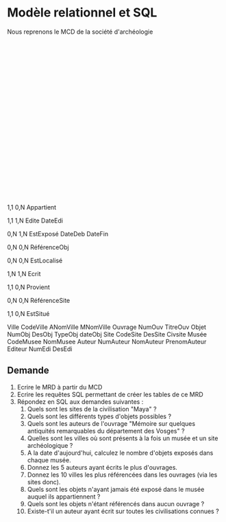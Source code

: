 # Modèle relationnel et SQL

Nous reprenons le MCD de la société d'archéologie

<svg width="561" height="405" view_box="0 0 561 405" xmlns="http://www.w3.org/2000/svg" xmlns:link="http://www.w3.org/1999/xlink">\n\n<desc>Généré par Mocodo 2.3.7 le Mon, 05 Oct 2020 01:54:01</desc>

<rect id="frame" x="0" y="0" width="561" height="405" fill="#f7f7f7" stroke="#808080" stroke-width="1" stroke-dasharray="2,2"></rect>

<!-- Association Appartient -->
<line x1="169" y1="161" x2="58" y2="51" stroke="#8073ac" stroke-width="2"></line>
<text x="112" y="140.253527251" fill="#b35806" font-family="Verdana" font-size="12">1,1</text>
<line x1="169" y1="51" x2="58" y2="51" stroke="#8073ac" stroke-width="2"></line>
<text x="102" y="43.0" fill="#b35806" font-family="Verdana" font-size="12">0,N</text>
<g id="association-Appartient">
	<path d="M 83 26 a 14 14 90 0 1 14 14 V 51 h -78 V 40 a 14 14 90 0 1 14 -14" fill="#b2abd2" stroke="#b2abd2" stroke-width="0"></path>
	<path d="M 97 51.0 v 11 a 14 14 90 0 1 -14 14 H 33 a 14 14 90 0 1 -14 -14 V 51.0 H 78" fill="#d8daeb" stroke="#d8daeb" stroke-width="0"></path>
	<rect x="19" y="26" width="78" height="50" fill="none" rx="14" stroke="#8073ac" stroke-width="2"></rect>
	<line x1="19" y1="51" x2="97" y2="51" stroke="#8073ac" stroke-width="1"></line>
	<text x="26" y="43.7" fill="#000000" font-family="Verdana" font-size="12">Appartient</text>
</g>

<!-- Association Edite -->
<line x1="299" y1="354" x2="401" y2="354" stroke="#8073ac" stroke-width="2"></line>
<text x="336" y="371.0" fill="#b35806" font-family="Verdana" font-size="12">1,1</text>
<line x1="511" y1="354" x2="401" y2="354" stroke="#8073ac" stroke-width="2"></line>
<text x="455" y="371.0" fill="#b35806" font-family="Verdana" font-size="12">1,N</text>
<g id="association-Edite">
	<path d="M 418 329 a 14 14 90 0 1 14 14 V 354 h -62 V 343 a 14 14 90 0 1 14 -14" fill="#b2abd2" stroke="#b2abd2" stroke-width="0"></path>
	<path d="M 432 354.0 v 11 a 14 14 90 0 1 -14 14 H 384 a 14 14 90 0 1 -14 -14 V 354.0 H 62" fill="#d8daeb" stroke="#d8daeb" stroke-width="0"></path>
	<rect x="370" y="329" width="62" height="50" fill="none" rx="14" stroke="#8073ac" stroke-width="2"></rect>
	<line x1="370" y1="354" x2="432" y2="354" stroke="#8073ac" stroke-width="1"></line>
	<text x="385" y="346.7" fill="#000000" font-family="Verdana" font-size="12">Edite</text>
	<text x="377" y="371.8" fill="#000000" font-family="Verdana" font-size="12">DateEdi</text>
</g>

<!-- Association EstExposé -->
<line x1="169" y1="161" x2="58" y2="161" stroke="#8073ac" stroke-width="2"></line>
<text x="111" y="178.0" fill="#b35806" font-family="Verdana" font-size="12">0,N</text>
<line x1="169" y1="51" x2="58" y2="161" stroke="#8073ac" stroke-width="2"></line>
<text x="132.665157063" y="102" fill="#b35806" font-family="Verdana" font-size="12">1,N</text>
<g id="association-EstExposé">
	<path d="M 82 127 a 14 14 90 0 1 14 14 V 152 h -76 V 141 a 14 14 90 0 1 14 -14" fill="#b2abd2" stroke="#b2abd2" stroke-width="0"></path>
	<path d="M 96 152.0 v 29 a 14 14 90 0 1 -14 14 H 34 a 14 14 90 0 1 -14 -14 V 152.0 H 76" fill="#d8daeb" stroke="#d8daeb" stroke-width="0"></path>
	<rect x="20" y="127" width="76" height="68" fill="none" rx="14" stroke="#8073ac" stroke-width="2"></rect>
	<line x1="20" y1="152" x2="96" y2="152" stroke="#8073ac" stroke-width="1"></line>
	<text x="27" y="144.7" fill="#000000" font-family="Verdana" font-size="12">EstExposé</text>
	<text x="27" y="169.8" fill="#000000" font-family="Verdana" font-size="12">DateDeb</text>
	<text x="27" y="186.8" fill="#000000" font-family="Verdana" font-size="12">DateFin</text>
</g>

<!-- Association RéférenceObj -->
<line x1="169" y1="161" x2="169" y2="262" stroke="#8073ac" stroke-width="2"></line>
<text x="174.0" y="229" fill="#b35806" font-family="Verdana" font-size="12">0,N</text>
<line x1="299" y1="354" x2="169" y2="262" stroke="#8073ac" stroke-width="2"></line>
<text x="240" y="342.9700034" fill="#b35806" font-family="Verdana" font-size="12">0,N</text>
<g id="association-RéférenceObj">
	<path d="M 203 237 a 14 14 90 0 1 14 14 V 262 h -96 V 251 a 14 14 90 0 1 14 -14" fill="#b2abd2" stroke="#b2abd2" stroke-width="0"></path>
	<path d="M 217 262.0 v 11 a 14 14 90 0 1 -14 14 H 135 a 14 14 90 0 1 -14 -14 V 262.0 H 96" fill="#d8daeb" stroke="#d8daeb" stroke-width="0"></path>
	<rect x="121" y="237" width="96" height="50" fill="none" rx="14" stroke="#8073ac" stroke-width="2"></rect>
	<line x1="121" y1="262" x2="217" y2="262" stroke="#8073ac" stroke-width="1"></line>
	<text x="128" y="254.7" fill="#000000" font-family="Verdana" font-size="12">RéférenceObj</text>
</g>

<!-- Association EstLocalisé -->
<line x1="401" y1="161" x2="511" y2="51" stroke="#8073ac" stroke-width="2"></line>
<text x="439" y="137.929" fill="#b35806" font-family="Verdana" font-size="12">0,N</text>
<line x1="401" y1="51" x2="511" y2="51" stroke="#8073ac" stroke-width="2"></line>
<text x="443" y="68.0" fill="#b35806" font-family="Verdana" font-size="12">0,N</text>
<g id="association-EstLocalisé">
	<path d="M 538 26 a 14 14 90 0 1 14 14 V 51 h -82 V 40 a 14 14 90 0 1 14 -14" fill="#b2abd2" stroke="#b2abd2" stroke-width="0"></path>
	<path d="M 552 51.0 v 11 a 14 14 90 0 1 -14 14 H 484 a 14 14 90 0 1 -14 -14 V 51.0 H 82" fill="#d8daeb" stroke="#d8daeb" stroke-width="0"></path>
	<rect x="470" y="26" width="82" height="50" fill="none" rx="14" stroke="#8073ac" stroke-width="2"></rect>
	<line x1="470" y1="51" x2="552" y2="51" stroke="#8073ac" stroke-width="1"></line>
	<text x="477" y="43.7" fill="#000000" font-family="Verdana" font-size="12">EstLocalisé</text>
</g>

<!-- Association Ecrit -->
<line x1="299" y1="354" x2="169" y2="354" stroke="#8073ac" stroke-width="2"></line>
<text x="240" y="371.0" fill="#b35806" font-family="Verdana" font-size="12">1,N</text>
<line x1="58" y1="354" x2="169" y2="354" stroke="#8073ac" stroke-width="2"></line>
<text x="112" y="371.0" fill="#b35806" font-family="Verdana" font-size="12">1,N</text>
<g id="association-Ecrit">
	<path d="M 176 329 a 14 14 90 0 1 14 14 V 354 h -42 V 343 a 14 14 90 0 1 14 -14" fill="#b2abd2" stroke="#b2abd2" stroke-width="0"></path>
	<path d="M 190 354.0 v 11 a 14 14 90 0 1 -14 14 H 162 a 14 14 90 0 1 -14 -14 V 354.0 H 42" fill="#d8daeb" stroke="#d8daeb" stroke-width="0"></path>
	<rect x="148" y="329" width="42" height="50" fill="none" rx="14" stroke="#8073ac" stroke-width="2"></rect>
	<line x1="148" y1="354" x2="190" y2="354" stroke="#8073ac" stroke-width="1"></line>
	<text x="155" y="346.7" fill="#000000" font-family="Verdana" font-size="12">Ecrit</text>
</g>

<!-- Association Provient -->
<line x1="169" y1="161" x2="299" y2="161" stroke="#8073ac" stroke-width="2"></line>
<text x="205" y="178.0" fill="#b35806" font-family="Verdana" font-size="12">1,1</text>
<line x1="401" y1="161" x2="299" y2="161" stroke="#8073ac" stroke-width="2"></line>
<text x="341" y="153.0" fill="#b35806" font-family="Verdana" font-size="12">0,N</text>
<g id="association-Provient">
	<path d="M 318 136 a 14 14 90 0 1 14 14 V 161 h -66 V 150 a 14 14 90 0 1 14 -14" fill="#b2abd2" stroke="#b2abd2" stroke-width="0"></path>
	<path d="M 332 161.0 v 11 a 14 14 90 0 1 -14 14 H 280 a 14 14 90 0 1 -14 -14 V 161.0 H 66" fill="#d8daeb" stroke="#d8daeb" stroke-width="0"></path>
	<rect x="266" y="136" width="66" height="50" fill="none" rx="14" stroke="#8073ac" stroke-width="2"></rect>
	<line x1="266" y1="161" x2="332" y2="161" stroke="#8073ac" stroke-width="1"></line>
	<text x="273" y="153.7" fill="#000000" font-family="Verdana" font-size="12">Provient</text>
</g>

<!-- Association RéférenceSite -->
<line x1="401" y1="161" x2="299" y2="262" stroke="#8073ac" stroke-width="2"></line>
<text x="341" y="192.698210575" fill="#b35806" font-family="Verdana" font-size="12">0,N</text>
<line x1="299" y1="354" x2="299" y2="262" stroke="#8073ac" stroke-width="2"></line>
<text x="304.0" y="312" fill="#b35806" font-family="Verdana" font-size="12">0,N</text>
<g id="association-RéférenceSite">
	<path d="M 335 237 a 14 14 90 0 1 14 14 V 262 h -100 V 251 a 14 14 90 0 1 14 -14" fill="#b2abd2" stroke="#b2abd2" stroke-width="0"></path>
	<path d="M 349 262.0 v 11 a 14 14 90 0 1 -14 14 H 263 a 14 14 90 0 1 -14 -14 V 262.0 H 100" fill="#d8daeb" stroke="#d8daeb" stroke-width="0"></path>
	<rect x="249" y="237" width="100" height="50" fill="none" rx="14" stroke="#8073ac" stroke-width="2"></rect>
	<line x1="249" y1="262" x2="349" y2="262" stroke="#8073ac" stroke-width="1"></line>
	<text x="256" y="254.7" fill="#000000" font-family="Verdana" font-size="12">RéférenceSite</text>
</g>

<!-- Association EstSitué -->
<line x1="169" y1="51" x2="299" y2="51" stroke="#8073ac" stroke-width="2"></line>
<text x="214" y="68.0" fill="#b35806" font-family="Verdana" font-size="12">1,1</text>
<line x1="401" y1="51" x2="299" y2="51" stroke="#8073ac" stroke-width="2"></line>
<text x="337" y="68.0" fill="#b35806" font-family="Verdana" font-size="12">0,N</text>
<g id="association-EstSitué">
	<path d="M 318 26 a 14 14 90 0 1 14 14 V 51 h -66 V 40 a 14 14 90 0 1 14 -14" fill="#b2abd2" stroke="#b2abd2" stroke-width="0"></path>
	<path d="M 332 51.0 v 11 a 14 14 90 0 1 -14 14 H 280 a 14 14 90 0 1 -14 -14 V 51.0 H 66" fill="#d8daeb" stroke="#d8daeb" stroke-width="0"></path>
	<rect x="266" y="26" width="66" height="50" fill="none" rx="14" stroke="#8073ac" stroke-width="2"></rect>
	<line x1="266" y1="51" x2="332" y2="51" stroke="#8073ac" stroke-width="1"></line>
	<text x="273" y="43.7" fill="#000000" font-family="Verdana" font-size="12">EstSitué</text>
</g>

<!-- Entity Ville -->
<g id="entity-Ville">
	<g id="frame-Ville">
		<rect x="364" y="9" width="74" height="25" fill="#fdb863" stroke="#fdb863" stroke-width="0"></rect>
		<rect x="364" y="34.0" width="74" height="59" fill="#fee0b6" stroke="#fee0b6" stroke-width="0"></rect>
		<rect x="364" y="9" width="74" height="84" fill="none" stroke="#e08214" stroke-width="2"></rect>
		<line x1="364" y1="34" x2="438" y2="34" stroke="#e08214" stroke-width="1"></line>
	</g>
	<text x="388" y="26.7" fill="#000000" font-family="Verdana" font-size="12">Ville</text>
	<text x="369" y="51.8" fill="#000000" font-family="Verdana" font-size="12">CodeVille</text>
	<line x1="369" y1="54" x2="426" y2="54" stroke="#000000" stroke-width="1"></line>
	<text x="369" y="68.8" fill="#000000" font-family="Verdana" font-size="12">ANomVille</text>
	<text x="369" y="85.8" fill="#000000" font-family="Verdana" font-size="12">MNomVille</text>
</g>

<!-- Entity Ouvrage -->
<g id="entity-Ouvrage">
	<g id="frame-Ouvrage">
		<rect x="267" y="320" width="64" height="25" fill="#fdb863" stroke="#fdb863" stroke-width="0"></rect>
		<rect x="267" y="345.0" width="64" height="43" fill="#fee0b6" stroke="#fee0b6" stroke-width="0"></rect>
		<rect x="267" y="320" width="64" height="68" fill="none" stroke="#e08214" stroke-width="2"></rect>
		<line x1="267" y1="345" x2="331" y2="345" stroke="#e08214" stroke-width="1"></line>
	</g>
	<text x="273" y="337.7" fill="#000000" font-family="Verdana" font-size="12">Ouvrage</text>
	<text x="272" y="362.8" fill="#000000" font-family="Verdana" font-size="12">NumOuv</text>
	<line x1="272" y1="365" x2="325" y2="365" stroke="#000000" stroke-width="1"></line>
	<text x="272" y="379.8" fill="#000000" font-family="Verdana" font-size="12">TitreOuv</text>
</g>

<!-- Entity Objet -->
<g id="entity-Objet">
	<g id="frame-Objet">
		<rect x="138" y="110" width="62" height="25" fill="#fdb863" stroke="#fdb863" stroke-width="0"></rect>
		<rect x="138" y="135.0" width="62" height="77" fill="#fee0b6" stroke="#fee0b6" stroke-width="0"></rect>
		<rect x="138" y="110" width="62" height="102" fill="none" stroke="#e08214" stroke-width="2"></rect>
		<line x1="138" y1="135" x2="200" y2="135" stroke="#e08214" stroke-width="1"></line>
	</g>
	<text x="152" y="127.7" fill="#000000" font-family="Verdana" font-size="12">Objet</text>
	<text x="143" y="152.7" fill="#000000" font-family="Verdana" font-size="12">NumObj</text>
	<line x1="143" y1="155" x2="193" y2="155" stroke="#000000" stroke-width="1"></line>
	<text x="143" y="169.8" fill="#000000" font-family="Verdana" font-size="12">DesObj</text>
	<text x="143" y="186.8" fill="#000000" font-family="Verdana" font-size="12">TypeObj</text>
	<text x="143" y="203.8" fill="#000000" font-family="Verdana" font-size="12">dateObj</text>
</g>

<!-- Entity Site -->
<g id="entity-Site">
	<g id="frame-Site">
		<rect x="368" y="119" width="66" height="25" fill="#fdb863" stroke="#fdb863" stroke-width="0"></rect>
		<rect x="368" y="144.0" width="66" height="59" fill="#fee0b6" stroke="#fee0b6" stroke-width="0"></rect>
		<rect x="368" y="119" width="66" height="84" fill="none" stroke="#e08214" stroke-width="2"></rect>
		<line x1="368" y1="144" x2="434" y2="144" stroke="#e08214" stroke-width="1"></line>
	</g>
	<text x="389" y="136.7" fill="#000000" font-family="Verdana" font-size="12">Site</text>
	<text x="373" y="161.8" fill="#000000" font-family="Verdana" font-size="12">CodeSite</text>
	<line x1="373" y1="164" x2="428" y2="164" stroke="#000000" stroke-width="1"></line>
	<text x="373" y="178.8" fill="#000000" font-family="Verdana" font-size="12">DesSite</text>
	<text x="373" y="195.8" fill="#000000" font-family="Verdana" font-size="12">Civsite</text>
</g>

<!-- Entity Musée -->
<g id="entity-Musée">
	<g id="frame-Musée">
		<rect x="129" y="17" width="80" height="25" fill="#fdb863" stroke="#fdb863" stroke-width="0"></rect>
		<rect x="129" y="42.0" width="80" height="43" fill="#fee0b6" stroke="#fee0b6" stroke-width="0"></rect>
		<rect x="129" y="17" width="80" height="68" fill="none" stroke="#e08214" stroke-width="2"></rect>
		<line x1="129" y1="42" x2="209" y2="42" stroke="#e08214" stroke-width="1"></line>
	</g>
	<text x="149" y="34.7" fill="#000000" font-family="Verdana" font-size="12">Musée</text>
	<text x="134" y="59.8" fill="#000000" font-family="Verdana" font-size="12">CodeMusee</text>
	<line x1="134" y1="62" x2="204" y2="62" stroke="#000000" stroke-width="1"></line>
	<text x="134" y="76.8" fill="#000000" font-family="Verdana" font-size="12">NomMusee</text>
</g>

<!-- Entity Auteur -->
<g id="entity-Auteur">
	<g id="frame-Auteur">
		<rect x="9" y="312" width="98" height="25" fill="#fdb863" stroke="#fdb863" stroke-width="0"></rect>
		<rect x="9" y="337.0" width="98" height="59" fill="#fee0b6" stroke="#fee0b6" stroke-width="0"></rect>
		<rect x="9" y="312" width="98" height="84" fill="none" stroke="#e08214" stroke-width="2"></rect>
		<line x1="9" y1="337" x2="107" y2="337" stroke="#e08214" stroke-width="1"></line>
	</g>
	<text x="37" y="329.7" fill="#000000" font-family="Verdana" font-size="12">Auteur</text>
	<text x="14" y="354.8" fill="#000000" font-family="Verdana" font-size="12">NumAuteur</text>
	<line x1="14" y1="357" x2="84" y2="357" stroke="#000000" stroke-width="1"></line>
	<text x="14" y="371.8" fill="#000000" font-family="Verdana" font-size="12">NomAuteur</text>
	<text x="14" y="388.8" fill="#000000" font-family="Verdana" font-size="12">PrenomAuteur</text>
</g>

<!-- Entity Editeur -->
<g id="entity-Editeur">
	<g id="frame-Editeur">
		<rect x="482" y="320" width="58" height="25" fill="#fdb863" stroke="#fdb863" stroke-width="0"></rect>
		<rect x="482" y="345.0" width="58" height="43" fill="#fee0b6" stroke="#fee0b6" stroke-width="0"></rect>
		<rect x="482" y="320" width="58" height="68" fill="none" stroke="#e08214" stroke-width="2"></rect>
		<line x1="482" y1="345" x2="540" y2="345" stroke="#e08214" stroke-width="1"></line>
	</g>
	<text x="489" y="337.7" fill="#000000" font-family="Verdana" font-size="12">Editeur</text>
	<text x="487" y="362.8" fill="#000000" font-family="Verdana" font-size="12">NumEdi</text>
	<line x1="487" y1="365" x2="535" y2="365" stroke="#000000" stroke-width="1"></line>
	<text x="487" y="379.8" fill="#000000" font-family="Verdana" font-size="12">DesEdi</text>
</g>
</svg>

## Demande

1. Ecrire le MRD à partir du MCD
1. Ecrire les requêtes SQL permettant de créer les tables de ce MRD
1. Répondez en SQL aux demandes suivantes :
    1. Quels sont les sites de la civilisation "Maya" ?
    1. Quels sont les différents types d'objets possibles ?
    1. Quels sont les auteurs de l'ouvrage "Mémoire sur quelques antiquités remarquables du département des Vosges" ?
    1. Quelles sont les villes où sont présents à la fois un musée et un site archéologique ?
    1. A la date d'aujourd'hui, calculez le nombre d'objets exposés dans chaque musée.
    1. Donnez les 5 auteurs ayant écrits le plus d'ouvrages.
    1. Donnez les 10 villes les plus référencées dans les ouvrages (via les sites donc).
    1. Quels sont les objets n'ayant jamais été exposé dans le musée auquel ils appartiennent ?
    1. Quels sont les objets n'étant référencés dans aucun ouvrage ?
    1. Existe-t'il un auteur ayant écrit sur toutes les civilisations connues ?